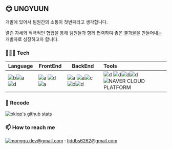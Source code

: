 ## 😊 UNGYUUN

개발에 있어서 팀원간의 소통이 첫번째라고 생각합니다.

열린 자세와 적극적인 협업을 통해 팀원들과 함께 협력하여 좋은 결과물을 만들어내는 개발자로 성장하고자 합니다.



### 🧑🏻‍💻 Tech



| Language                                                     | FrontEnd                                                     | BackEnd                                                      | Tools                                                        |
| ------------------------------------------------------------ | ------------------------------------------------------------ | ------------------------------------------------------------ | :----------------------------------------------------------- |
| ![b](https://img.shields.io/badge/java-007396?style=flat-square&logo=java&logoColor=white)![a](https://img.shields.io/badge/JavaScript-f7df11?style=flat-square&logo=JavaScript&logoColor=black) ![d](https://img.shields.io/badge/Python3-306998?style=flat-square&logo=python&logoColor=white) | ![a](https://img.shields.io/badge/React-61dafb?style=flat-square&logo=React&logoColor=black) ![d](https://img.shields.io/badge/Jsp-e76f00?style=flat-square&logo=jsp&logoColor=white)![a](https://img.shields.io/badge/Jquery-0769AD?style=flat-square&logo=jquery&logoColor=black) | ![a](https://img.shields.io/badge/spring-6DB33F?style=flat-square&logo=spring&logoColor=white) ![a](https://img.shields.io/badge/flask-000000?style=flat-square&logo=flask&logoColor=white)![c](https://img.shields.io/badge/MongoDB-47A248?style=flat-square&logo=MongoDB&logoColor=white) ![d](https://img.shields.io/badge/MySQL-4479A1?style=flat-square&logo=MySQL&logoColor=white)![d](https://img.shields.io/badge/oracle-F80000?style=flat-square&logo=oracle&logoColor=white) | ![d](https://img.shields.io/badge/Nginx-009639?style=flat-square&logo=Nginx&logoColor=white) ![d](https://img.shields.io/badge/docker-2496ED?style=flat-square&logo=docker&logoColor=white)![d](https://img.shields.io/badge/Jenkins-D24939?style=flat-square&logo=jenkins&logoColor=white)![d](https://img.shields.io/badge/AWS-232F3E?style=flat-square&logo=AWS&logoColor=white)![NAVER CLOUD PLATFORM](https://img.shields.io/badge/NAVER%20CLOUD%20PLATFORM-80000?style=flat-square&logo=naver&logoColor=white) |



### 📝 Recode

[![pkiop's github stats](https://github-readme-stats.vercel.app/api?username=ungyuun)](https://github.com/anuraghazra/github-readme-stats)  <!--<img src="https://github-readme-stats.vercel.app/api/top-langs/?username=ungyuun&exclude_repo=songyouyoung.github.io&layout=compact&theme=tokyonight" height = "195px"/>-->



### 📫  How to reach me
[![monggu.dev@gmail.com](https://img.shields.io/badge/Gmail-d14836?style=flat-square&logo=Gmail&logoColor=white&link=mailto:pkiopb@gmail.com)](mailto:pkiopb@gmail.com) : tjddbs6262@gmail.com 